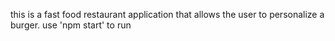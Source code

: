 this is a fast food restaurant application that allows the user to personalize a burger.
use 'npm start' to run